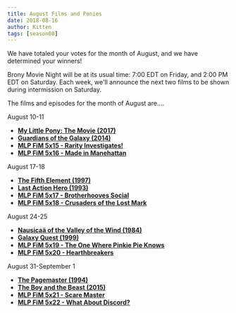 ```yaml
---
title: August Films and Ponies
date: 2018-08-16
author: Kitten
tags: [season08]
---
```


We have totaled your votes for the month of August, and we have determined your winners!

Brony Movie Night will be at its usual time: 7:00 EDT on Friday, and 2:00 PM EDT on Saturday.  Each week, we'll announce the next two films to be shown during intermission on Saturday.

The films and episodes for the month of August are....

August 10-11
-	**[My Little Pony: The Movie (2017)][m1]**
-	**[Guardians of the Galaxy (2014)][m2]**
-	**[MLP FiM 5x15 - Rarity Investigates! ][p1]**
-	**[MLP FiM 5x16 - Made in Manehattan][p2]**

August 17-18
-	**[The Fifth Element (1997)][m3]**
-	**[Last Action Hero (1993)][m4]**
-	**[MLP FiM 5x17 - Brotherhooves Social][p3]**
-	**[MLP FiM 5x18 - Crusaders of the Lost Mark][p4]**

August 24-25
-	**[Nausicaä of the Valley of the Wind (1984)][m5]**
-	**[Galaxy Quest (1999)][m6]**
-	**[MLP FiM 5x19 - The One Where Pinkie Pie Knows][p5]**
-	**[MLP FiM 5x20 - Hearthbreakers][p6]**

August 31-September 1
-	**[The Pagemaster (1994)][m7]**
-	**[The Boy and the Beast (2015)][m8]**
-	**[MLP FiM 5x21 - Scare Master][p7]**
-	**[MLP FiM 5x22 - What About Discord?][p8]**

[m1]: https://www.imdb.com/title/tt4131800/
[m2]: https://www.imdb.com/title/tt2015381/
[m3]: https://www.imdb.com/title/tt0119116/
[m4]: https://www.imdb.com/title/tt0107362/
[m5]: https://www.imdb.com/title/tt0087544/
[m6]: https://www.imdb.com/title/tt0177789/
[m7]: https://www.imdb.com/title/tt0110763/
[m8]: https://www.imdb.com/title/tt4272866/
[p1]: https://www.imdb.com/title/tt4534326/
[p2]: https://www.imdb.com/title/tt4534332/
[p3]: https://www.imdb.com/title/tt4534324/
[p4]: https://www.imdb.com/title/tt4534334/
[p5]: https://www.imdb.com/title/tt4534328/
[p6]: https://www.imdb.com/title/tt4534330/
[p7]: https://www.imdb.com/title/tt4534336/
[p8]: https://www.imdb.com/title/tt4534338/
